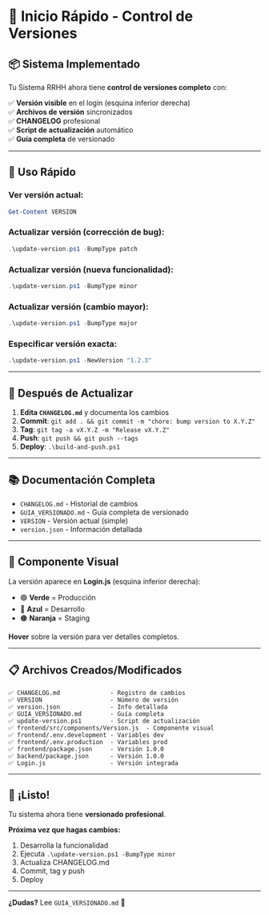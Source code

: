# 🎯 Inicio Rápido - Control de Versiones

## 📦 Sistema Implementado

Tu Sistema RRHH ahora tiene **control de versiones completo** con:

✅ **Versión visible** en el login (esquina inferior derecha)  
✅ **Archivos de versión** sincronizados  
✅ **CHANGELOG** profesional  
✅ **Script de actualización** automático  
✅ **Guía completa** de versionado  

---

## 🚀 Uso Rápido

### Ver versión actual:
```powershell
Get-Content VERSION
```

### Actualizar versión (corrección de bug):
```powershell
.\update-version.ps1 -BumpType patch
```

### Actualizar versión (nueva funcionalidad):
```powershell
.\update-version.ps1 -BumpType minor
```

### Actualizar versión (cambio mayor):
```powershell
.\update-version.ps1 -BumpType major
```

### Especificar versión exacta:
```powershell
.\update-version.ps1 -NewVersion "1.2.3"
```

---

## 📝 Después de Actualizar

1. **Edita `CHANGELOG.md`** y documenta los cambios
2. **Commit**: `git add . && git commit -m "chore: bump version to X.Y.Z"`
3. **Tag**: `git tag -a vX.Y.Z -m "Release vX.Y.Z"`
4. **Push**: `git push && git push --tags`
5. **Deploy**: `.\build-and-push.ps1`

---

## 📚 Documentación Completa

- `CHANGELOG.md` - Historial de cambios
- `GUIA_VERSIONADO.md` - Guía completa de versionado
- `VERSION` - Versión actual (simple)
- `version.json` - Información detallada

---

## 🎨 Componente Visual

La versión aparece en **Login.js** (esquina inferior derecha):

- 🟢 **Verde** = Producción
- 🔵 **Azul** = Desarrollo  
- 🟠 **Naranja** = Staging

**Hover** sobre la versión para ver detalles completos.

---

## 📋 Archivos Creados/Modificados

```
✅ CHANGELOG.md              - Registro de cambios
✅ VERSION                   - Número de versión
✅ version.json              - Info detallada
✅ GUIA_VERSIONADO.md        - Guía completa
✅ update-version.ps1        - Script de actualización
✅ frontend/src/components/Version.js  - Componente visual
✅ frontend/.env.development - Variables dev
✅ frontend/.env.production  - Variables prod
✅ frontend/package.json     - Versión 1.0.0
✅ backend/package.json      - Versión 1.0.0
✅ Login.js                  - Versión integrada
```

---

## 🎉 ¡Listo!

Tu sistema ahora tiene **versionado profesional**.

**Próxima vez que hagas cambios:**
1. Desarrolla la funcionalidad
2. Ejecuta `.\update-version.ps1 -BumpType minor`
3. Actualiza CHANGELOG.md
4. Commit, tag y push
5. Deploy

---

**¿Dudas?** Lee `GUIA_VERSIONADO.md` 📖
